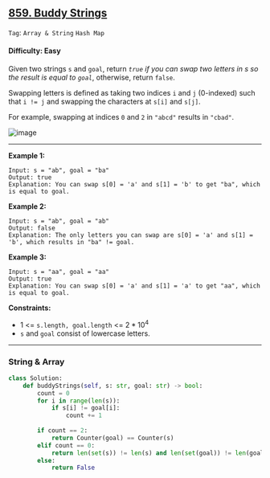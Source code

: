 ## [859. Buddy Strings](https://leetcode.com/problems/buddy-strings/)

```Tag```: ```Array & String``` ```Hash Map```

#### Difficulty: Easy

Given two strings ```s``` and ```goal```, return _```true``` if you can swap two letters in s so the result is equal to ```goal```_, otherwise, return ```false```.

Swapping letters is defined as taking two indices ```i``` and ```j``` (0-indexed) such that ```i != j``` and swapping the characters at ```s[i]``` and ```s[j]```.

For example, swapping at indices ```0``` and ```2``` in ```"abcd"``` results in ```"cbad"```.

![image](https://github.com/quananhle/Python/assets/35042430/0fc44eca-185a-4602-9a72-8db656d0e21a)

---

__Example 1:__
```
Input: s = "ab", goal = "ba"
Output: true
Explanation: You can swap s[0] = 'a' and s[1] = 'b' to get "ba", which is equal to goal.
```

__Example 2:__
```
Input: s = "ab", goal = "ab"
Output: false
Explanation: The only letters you can swap are s[0] = 'a' and s[1] = 'b', which results in "ba" != goal.
```

__Example 3:__
```
Input: s = "aa", goal = "aa"
Output: true
Explanation: You can swap s[0] = 'a' and s[1] = 'a' to get "aa", which is equal to goal.
```

__Constraints:__

- 1 <= ```s.length, goal.length``` <= $2 * 10^{4}$
- ```s``` and ```goal``` consist of lowercase letters.

---

### String & Array

```Python
class Solution:
    def buddyStrings(self, s: str, goal: str) -> bool:
        count = 0
        for i in range(len(s)):
            if s[i] != goal[i]:
                count += 1
            
        if count == 2:
            return Counter(goal) == Counter(s)
        elif count == 0:
            return len(set(s)) != len(s) and len(set(goal)) != len(goal)
        else:
            return False
```
